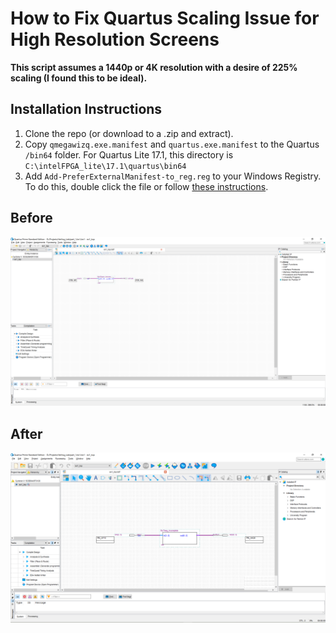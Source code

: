 # How to Fix Quartus Scaling Issue for High Resolution Screens

**This script assumes a 1440p or 4K resolution with a desire of 225% scaling (I found this to be ideal).**

## Installation Instructions
1. Clone the repo (or download to a .zip and extract).
2. Copy `qmegawizq.exe.manifest` and `quartus.exe.manifest` to the Quartus `/bin64` folder. For Quartus Lite 17.1, this directory is `C:\intelFPGA_lite\17.1\quartus\bin64`
3. Add `Add-PreferExternalManifest-to_reg.reg` to your Windows Registry. To do this, double click the file or follow [these instructions](http://www.tomsitpro.com/articles/windows-10-registry,2-1015.html).

## Before
![Before](Before.PNG)

## After
![After](After.PNG)
